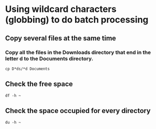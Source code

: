 # Using wildcard characters (globbing) to do batch processing
## Copy several files at the same time
### Copy all the files in the Downloads directory that end in the letter d to the Documents directory.
```
cp D*ds/*d Documents
```

## Check the free space
```
df -h ~
```

## Check the space occupied for every directory
```
du -h ~
```
